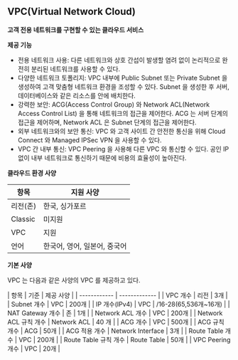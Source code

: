 ## VPC(Virtual Network Cloud)

**고객 전용 네트워크를 구현할 수 있는 클라우드 서비스**

**제공 기능**

- 전용 네트워크 사용: 다른 네트워크와 상호 간섭이 발생할 염려 없이 논리적으로 완전히 분리된 네트워크를 사용할 수 있다.
- 다양한 네트워크 토폴리지: VPC 내부에 Public Subnet 또는 Private Subnet 을 생성하여 고객 맞춤형 네트워크 환경을 조성할 수 있다. Subnet 을 생성한 후 서버, 데이터베이스와 같은 리소스를 안에 배치한다.
- 강력한 보안: ACG(Access Control Group) 와 Network ACL(Network Access Control List) 을 통해 네트워크의 접근을 제어한다. ACG 는 서버 단계의 접근을 제어하며, Network ACL 은 Subnet 단계의 접근을 제어한다.
- 외부 네트워크와의 보안 통신: VPC 와 고객 사이트 간 안전한 통신을 위해 Cloud Connect 와 Managed IPSec VPN 을 사용할 수 있다. 
- VPC 간 내부 통신: VPC Peering 을 사용해 다른 VPC 와 통신할 수 있다. 공인 IP 없이 내부 네트워크로 통신하기 때문에 비용의 효율성이 높아진다.

**클라우드 환경 사양**

| 항목 | 지원 사양 |
| ------------ | ------------- |
| 리전(존) | 한국, 싱가포르  |
| Classic | 미지원  |
| VPC | 지원 |
| 언어 | 한국어, 영어, 일본어, 중국어 |

**기본 사양**

VPC 는 다음과 같은 사양의 VPC 를 제공하고 있다.

| 항목 | 기준 | 제공 사양 |
| ------------ | ------------- |
| VPC 개수 | 리전 | 3개 |
| Subnet 개수 | VPC | 200개 |
| IP 개수(IPv4) | VPC | /16-28(65,536개~16개) |
| NAT Gateway 개수 | 존 | 1개 |
| Network ACL 개수 | VPC | 200개 |
| Network ACL 규칙 개수 | Network ACL | 40 개 |
| ACG 개수 | VPC | 500개 |
| ACG 규칙 개수 | ACG | 50개 |
| ACG 적용 개수 | Network Interface | 3개 |
| Route Table 개수 | VPC | 200개 |
| Route Table 규칙 개수 | Route Table | 50개 |
| VPC Peering 개수 | VPC | 20개 |

 







